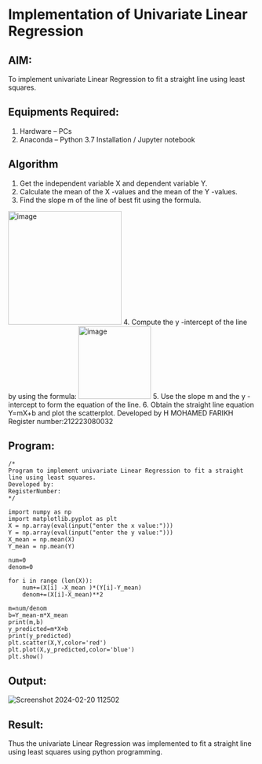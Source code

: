 # Implementation of Univariate Linear Regression
## AIM:
To implement univariate Linear Regression to fit a straight line using least squares.

## Equipments Required:
1. Hardware – PCs
2. Anaconda – Python 3.7 Installation / Jupyter notebook

## Algorithm
1. Get the independent variable X and dependent variable Y.
2. Calculate the mean of the X -values and the mean of the Y -values.
3. Find the slope m of the line of best fit using the formula. 
<img width="231" alt="image" src="https://user-images.githubusercontent.com/93026020/192078527-b3b5ee3e-992f-46c4-865b-3b7ce4ac54ad.png">
4. Compute the y -intercept of the line by using the formula:
<img width="148" alt="image" src="https://user-images.githubusercontent.com/93026020/192078545-79d70b90-7e9d-4b85-9f8b-9d7548a4c5a4.png">
5. Use the slope m and the y -intercept to form the equation of the line.
6. Obtain the straight line equation Y=mX+b and plot the scatterplot.
Developed by H MOHAMED FARIKH Register number:212223080032


## Program:
```
/*
Program to implement univariate Linear Regression to fit a straight line using least squares.
Developed by: 
RegisterNumber:  
*/

import numpy as np
import matplotlib.pyplot as plt
X = np.array(eval(input("enter the x value:")))
Y = np.array(eval(input("enter the y value:")))
X_mean = np.mean(X)
Y_mean = np.mean(Y)

num=0 
denom=0

for i in range (len(X)):
    num+=(X[i] -X_mean )*(Y[i]-Y_mean)
    denom+=(X[i]-X_mean)**2

m=num/denom
b=Y_mean-m*X_mean
print(m,b)
y_predicted=m*X+b
print(y_predicted)
plt.scatter(X,Y,color='red')
plt.plot(X,y_predicted,color='blue')
plt.show()
```

## Output:
![Screenshot 2024-02-20 112502](https://github.com/MOHAMEDFARIKH1/Find-the-best-fit-line-using-Least-Squares-Method/assets/160568234/5f41579a-47a5-4613-8e4f-67ea0fce8070)




## Result:
Thus the univariate Linear Regression was implemented to fit a straight line using least squares using python programming.
